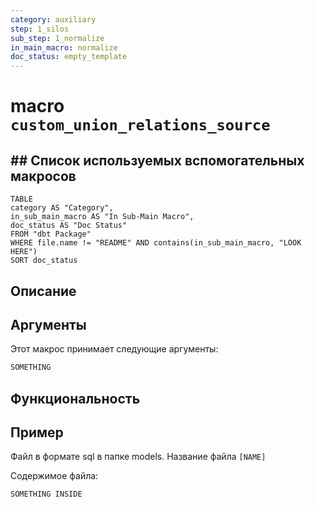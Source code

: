```yaml
---
category: auxiliary
step: 1_silos
sub_step: 1_normalize
in_main_macro: normalize
doc_status: empty_template
---
```

# macro `custom_union_relations_source`

## ## Список используемых вспомогательных макросов

```dataview
TABLE 
category AS "Category", 
in_sub_main_macro AS "In Sub-Main Macro",
doc_status AS "Doc Status"
FROM "dbt Package"
WHERE file.name != "README" AND contains(in_sub_main_macro, "LOOK HERE")
SORT doc_status
```
## Описание



## Аргументы

Этот макрос принимает следующие аргументы:
```sql
SOMETHING
```
## Функциональность




## Пример

Файл в формате sql в папке models. Название файла `[NAME]`

Содержимое файла:
```sql
SOMETHING INSIDE
```

